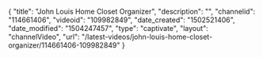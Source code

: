 {
    "title": "John Louis Home Closet Organizer",
    "description": "",
    "channelid": "114661406",
    "videoid": "109982849",
    "date_created": "1502521406",
    "date_modified": "1504247457",
    "type": "captivate",
    "layout": "channelVideo",
    "url": "\/latest-videos\/john-louis-home-closet-organizer\/114661406-109982849"
}